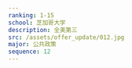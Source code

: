 ```yaml
---
ranking: 1-15
school: 芝加哥大学
description: 全美第三
src: /assets/offer_update/012.jpg
major: 公共政策
sequence: 12
---
```

